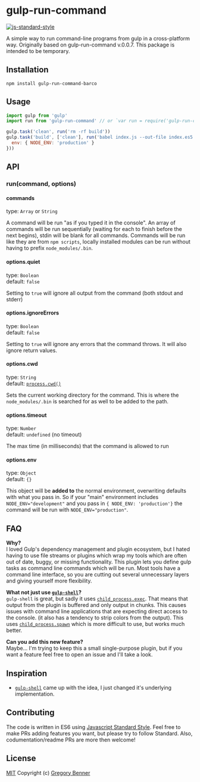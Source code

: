 # gulp-run-command

[![js-standard-style](https://img.shields.io/badge/code%20style-standard-brightgreen.svg)](http://standardjs.com/)

A simple way to run command-line programs from gulp in a cross-platform way.
Originally based on gulp-run-command v.0.0.7. This package is intended to be temporary.

## Installation

`npm install gulp-run-command-barco`

## Usage
```js
import gulp from 'gulp'
import run from 'gulp-run-command' // or `var run = require('gulp-run-command').default` for ES5

gulp.task('clean', run('rm -rf build'))
gulp.task('build', ['clean'], run('babel index.js --out-file index.es5.js', {
  env: { NODE_ENV: 'production' }
}))

```

## API

### run(command, options)

#### commands

type: `Array` or `String`

A command will be run "as if you typed it in the console". An array of commands will be run sequentially (waiting for each to finish before the next begins), stdin will be blank for all commands. Commands will be run like they are from `npm scripts`, locally installed modules can be run without having to prefix `node_modules/.bin`.

#### options.quiet

type: `Boolean`  
default: `false`

Setting to `true` will ignore all output from the command (both stdout and stderr)

#### options.ignoreErrors

type: `Boolean`  
default: `false`

Setting to `true` will ignore any errors that the command throws. It will also ignore return values.

#### options.cwd

type: `String`  
default: [`process.cwd()`](http://nodejs.org/api/process.html#process_process_cwd)

Sets the current working directory for the command. This is where the `node_modules/.bin` is searched for as well to be added to the path.

#### options.timeout

type: `Number`  
default: `undefined` (no timeout)

The max time (in milliseconds) that the command is allowed to run

#### options.env

type: `Object`  
default: `{}`

This object will be **added to** the normal environment, overwriting defaults with what you pass in. So if your "main" environment includes `NODE_ENV="development"` and you pass in `{ NODE_ENV: 'production'}` the command will be run with `NODE_ENV="production"`.


## FAQ

**Why?**  
I loved Gulp's dependency management and plugin ecosystem, but I hated having to use file streams or plugins which wrap my tools which are often out of date, buggy, or missing functionality. This plugin lets you define gulp tasks as command line commands which will be run. Most tools have a command line interface, so you are cutting out several unnecessary layers and giving yourself more flexibility.

**What not just use [`gulp-shell`](https://github.com/sun-zheng-an/gulp-shell)?**  
`gulp-shell` is great, but sadly it uses [`child_process.exec`](https://nodejs.org/api/child_process.html#child_process_child_process_exec_command_options_callback). That means that output from the plugin is buffered and only output in chunks. This causes issues with command line applications that are expecting direct access to the console. (it also has a tendency to strip colors from the output). This uses [`child_process.spawn`](https://nodejs.org/api/child_process.html#child_process_child_process_spawn_command_args_options) which is more difficult to use, but works much better.

**Can you add this new feature?**  
Maybe... I'm trying to keep this a small single-purpose plugin, but if you want a feature feel free to open an issue and I'll take a look.

## Inspiration

* [`gulp-shell`](https://github.com/sun-zheng-an/gulp-shell) came up with the idea, I just changed it's underlying implementation.

## Contributing

The code is written in ES6 using [Javascript Standard Style](https://github.com/feross/standard). Feel free to make PRs adding features you want, but please try to follow Standard. Also, codumentation/readme PRs are more then welcome!

## License

[MIT](LICENSE.md) Copyright (c) [Gregory Benner](https://github.com/Klathmon)
